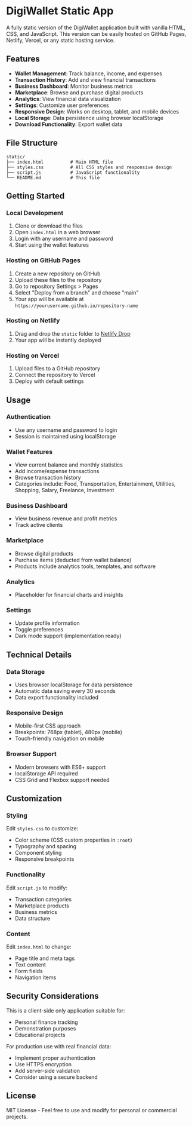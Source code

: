 
# DigiWallet Static App

A fully static version of the DigiWallet application built with vanilla HTML, CSS, and JavaScript. This version can be easily hosted on GitHub Pages, Netlify, Vercel, or any static hosting service.

## Features

- **Wallet Management**: Track balance, income, and expenses
- **Transaction History**: Add and view financial transactions
- **Business Dashboard**: Monitor business metrics
- **Marketplace**: Browse and purchase digital products
- **Analytics**: View financial data visualization
- **Settings**: Customize user preferences
- **Responsive Design**: Works on desktop, tablet, and mobile devices
- **Local Storage**: Data persistence using browser localStorage
- **Download Functionality**: Export wallet data

## File Structure

```
static/
├── index.html          # Main HTML file
├── styles.css          # All CSS styles and responsive design
├── script.js           # JavaScript functionality
└── README.md           # This file
```

## Getting Started

### Local Development

1. Clone or download the files
2. Open `index.html` in a web browser
3. Login with any username and password
4. Start using the wallet features

### Hosting on GitHub Pages

1. Create a new repository on GitHub
2. Upload these files to the repository
3. Go to repository Settings > Pages
4. Select "Deploy from a branch" and choose "main"
5. Your app will be available at `https://yourusername.github.io/repository-name`

### Hosting on Netlify

1. Drag and drop the `static` folder to [Netlify Drop](https://app.netlify.com/drop)
2. Your app will be instantly deployed

### Hosting on Vercel

1. Upload files to a GitHub repository
2. Connect the repository to Vercel
3. Deploy with default settings

## Usage

### Authentication
- Use any username and password to login
- Session is maintained using localStorage

### Wallet Features
- View current balance and monthly statistics
- Add income/expense transactions
- Browse transaction history
- Categories include: Food, Transportation, Entertainment, Utilities, Shopping, Salary, Freelance, Investment

### Business Dashboard
- View business revenue and profit metrics
- Track active clients

### Marketplace
- Browse digital products
- Purchase items (deducted from wallet balance)
- Products include analytics tools, templates, and software

### Analytics
- Placeholder for financial charts and insights

### Settings
- Update profile information
- Toggle preferences
- Dark mode support (implementation ready)

## Technical Details

### Data Storage
- Uses browser localStorage for data persistence
- Automatic data saving every 30 seconds
- Data export functionality included

### Responsive Design
- Mobile-first CSS approach
- Breakpoints: 768px (tablet), 480px (mobile)
- Touch-friendly navigation on mobile

### Browser Support
- Modern browsers with ES6+ support
- localStorage API required
- CSS Grid and Flexbox support needed

## Customization

### Styling
Edit `styles.css` to customize:
- Color scheme (CSS custom properties in `:root`)
- Typography and spacing
- Component styling
- Responsive breakpoints

### Functionality
Edit `script.js` to modify:
- Transaction categories
- Marketplace products
- Business metrics
- Data structure

### Content
Edit `index.html` to change:
- Page title and meta tags
- Text content
- Form fields
- Navigation items

## Security Considerations

This is a client-side only application suitable for:
- Personal finance tracking
- Demonstration purposes
- Educational projects

For production use with real financial data:
- Implement proper authentication
- Use HTTPS encryption
- Add server-side validation
- Consider using a secure backend

## License

MIT License - Feel free to use and modify for personal or commercial projects.
